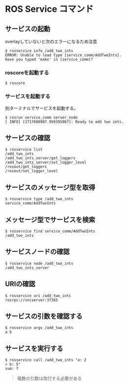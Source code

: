 # ROS Service コマンド

## サービスの起動

overlayしていないと次のエラーになるため注意

```console
$ rosservice info /add_two_ints
ERROR: Unable to load type [service_comm/AddTwoInts].
Have you typed 'make' in [service_comm]?
```

### roscoreを起動する

```console
$ roscore
```

### サービスを起動する

別ターミナルでサービスを起動する。

```console
$ rosrun service_comm server_node
[ INFO] [1717608987.950395867]: Ready to add two ints.
```

## サービスの確認

```console
$ rosservice list
/add_two_ints
/add_two_ints_server/get_loggers
/add_two_ints_server/set_logger_level
/rosout/get_loggers
/rosout/set_logger_level
```

## サービスのメッセージ型を取得

```console
$ rosservice type /add_two_ints
service_comm/AddTwoInts
```

## メッセージ型でサービスを検索

```console
$ rosservice find service_comm/AddTwoInts
/add_two_ints
```

## サービスノードの確認

```console
$ rosservice node /add_two_ints
/add_two_ints_server
```

## URIの確認

```console
$ rosservice uri /add_two_ints
rosrpc://vncserver:37365
```

## サービスの引数を確認する

```console
$ rosservice args /add_two_ints
a b
```

## サービスを実行する

```console
$ rosservice call /add_two_ints "a: 2
> b: 5"
sum: 7
```

> 複数の引数は改行する必要がある
